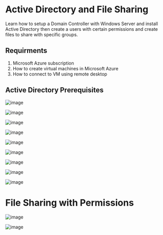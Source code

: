 # Active Directory and File Sharing
Learn how to setup a Domain Controller with Windows Server and install Active Directory then create a users with certain permissions and create files to share with specific groups.

## Requirments

1. Microsoft Azure subscription
2. How to create virtual machines in Microsoft Azure
3. How to connect to VM using remote desktop

## Active Directory Prerequisites

![image](/firewall.png)

![image](/server-manager.png)

![image](/AD-user-computers.png)

![image](/AD-org-unit.png)

![image](/create-john-doe.png)

![image](/assign-group.png)

![image](/system-button.png)

![image](/connect-mydomain.png)

![image](/client-1-clients.png)

# File Sharing with Permissions

![image](/file-sharing.png)

![image](/group-access-settings.png)

